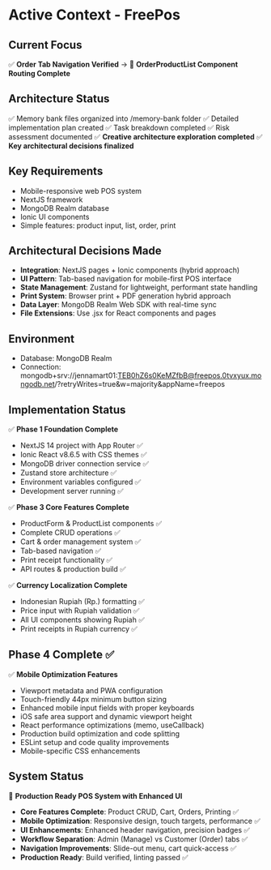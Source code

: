 # Active Context - FreePos

## Current Focus
✅ **Order Tab Navigation Verified** → 🎯 **OrderProductList Component Routing Complete**

## Architecture Status
✅ Memory bank files organized into /memory-bank folder
✅ Detailed implementation plan created
✅ Task breakdown completed
✅ Risk assessment documented
✅ **Creative architecture exploration completed**
✅ **Key architectural decisions finalized**

## Key Requirements
- Mobile-responsive web POS system
- NextJS framework
- MongoDB Realm database
- Ionic UI components
- Simple features: product input, list, order, print

## Architectural Decisions Made
- **Integration**: NextJS pages + Ionic components (hybrid approach)
- **UI Pattern**: Tab-based navigation for mobile-first POS interface
- **State Management**: Zustand for lightweight, performant state handling
- **Print System**: Browser print + PDF generation hybrid approach
- **Data Layer**: MongoDB Realm Web SDK with real-time sync
- **File Extensions**: Use .jsx for React components and pages

## Environment
- Database: MongoDB Realm
- Connection: mongodb+srv://jennamart01:TEB0hZ6s0KeMZfbB@freepos.0tvxyux.mongodb.net/?retryWrites=true&w=majority&appName=freepos

## Implementation Status
✅ **Phase 1 Foundation Complete**
- NextJS 14 project with App Router ✅
- Ionic React v8.6.5 with CSS themes ✅
- MongoDB driver connection service ✅
- Zustand store architecture ✅
- Environment variables configured ✅
- Development server running ✅

✅ **Phase 3 Core Features Complete**
- ProductForm & ProductList components ✅
- Complete CRUD operations ✅
- Cart & order management system ✅
- Tab-based navigation ✅
- Print receipt functionality ✅
- API routes & production build ✅

✅ **Currency Localization Complete**
- Indonesian Rupiah (Rp.) formatting ✅
- Price input with Rupiah validation ✅
- All UI components showing Rupiah ✅
- Print receipts in Rupiah currency ✅

## Phase 4 Complete ✅
✅ **Mobile Optimization Features**
- Viewport metadata and PWA configuration
- Touch-friendly 44px minimum button sizing
- Enhanced mobile input fields with proper keyboards
- iOS safe area support and dynamic viewport height
- React performance optimizations (memo, useCallback)
- Production build optimization and code splitting
- ESLint setup and code quality improvements
- Mobile-specific CSS enhancements

## System Status
🎯 **Production Ready POS System with Enhanced UI**
- **Core Features Complete**: Product CRUD, Cart, Orders, Printing ✅
- **Mobile Optimization**: Responsive design, touch targets, performance ✅
- **UI Enhancements**: Enhanced header navigation, precision badges ✅
- **Workflow Separation**: Admin (Manage) vs Customer (Order) tabs ✅
- **Navigation Improvements**: Slide-out menu, cart quick-access ✅
- **Production Ready**: Build verified, linting passed ✅